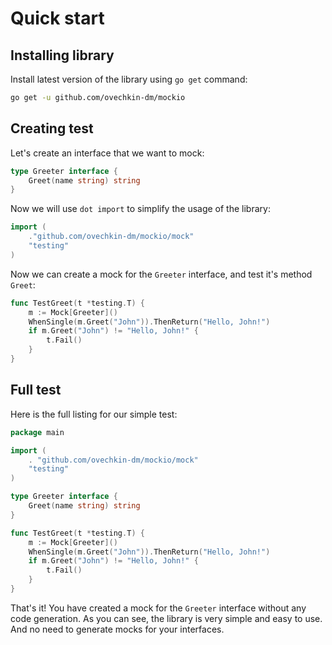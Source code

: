 # Quick start

## Installing library

Install latest version of the library using `go get` command:

```bash
go get -u github.com/ovechkin-dm/mockio
```

## Creating test

Let's create an interface that we want to mock:

```go
type Greeter interface {
    Greet(name string) string
}
```

Now we will use `dot import` to simplify the usage of the library:

```go
import (
    ."github.com/ovechkin-dm/mockio/mock"
    "testing"
)
```

Now we can create a mock for the `Greeter` interface, and test it's method `Greet`:

```go
func TestGreet(t *testing.T) {
    m := Mock[Greeter]()
    WhenSingle(m.Greet("John")).ThenReturn("Hello, John!")
    if m.Greet("John") != "Hello, John!" {
        t.Fail()
    }
}
```

## Full test
Here is the full listing for our simple test:

```go
package main

import (
	. "github.com/ovechkin-dm/mockio/mock"
	"testing"
)

type Greeter interface {
	Greet(name string) string
}

func TestGreet(t *testing.T) {
	m := Mock[Greeter]()
	WhenSingle(m.Greet("John")).ThenReturn("Hello, John!")
	if m.Greet("John") != "Hello, John!" {
		t.Fail()
	}
}
```

That's it! You have created a mock for the `Greeter` interface without any code generation.
As you can see, the library is very simple and easy to use. 
And no need to generate mocks for your interfaces.